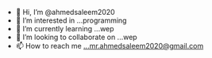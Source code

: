- 👋 Hi, I’m @ahmedsaleem2020
- 👀 I’m interested in ...programming
- 🌱 I’m currently learning ...wep
- 💞️ I’m looking to collaborate on ...wep
- 📫 How to reach me ...mr.ahmedsaleem2020@gmail.com

<!---
ahmedsaleem2020/ahmedsaleem2020 is a ✨ special ✨ repository because its `README.md` (this file) appears on your GitHub profile.
You can click the Preview link to take a look at your changes.
--->
